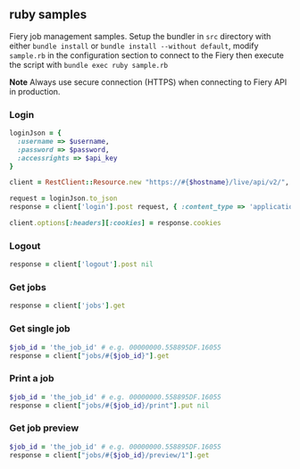 ## ruby samples

Fiery job management samples. Setup the bundler in `src` directory with either `bundle install` or `bundle install --without default`, modify `sample.rb` in the configuration section to connect to the Fiery then execute the script with `bundle exec ruby sample.rb`


**Note** Always use secure connection (HTTPS) when connecting to Fiery API in production.

### Login

```ruby
loginJson = {
  :username => $username,
  :password => $password,
  :accessrights => $api_key
}

client = RestClient::Resource.new "https://#{$hostname}/live/api/v2/", :headers => {}, :verify_ssl => OpenSSL::SSL::VERIFY_NONE

request = loginJson.to_json
response = client['login'].post request, { :content_type => 'application/json' }

client.options[:headers][:cookies] = response.cookies
```


### Logout

```ruby
response = client['logout'].post nil
```


### Get jobs

```ruby
response = client['jobs'].get
```


### Get single job

```ruby
$job_id = 'the_job_id' # e.g. 00000000.558895DF.16055
response = client["jobs/#{$job_id}"].get
```


### Print a job

```ruby
$job_id = 'the_job_id' # e.g. 00000000.558895DF.16055
response = client["jobs/#{$job_id}/print"].put nil
```


### Get job preview

```ruby
$job_id = 'the_job_id' # e.g. 00000000.558895DF.16055
response = client["jobs/#{$job_id}/preview/1"].get
```
